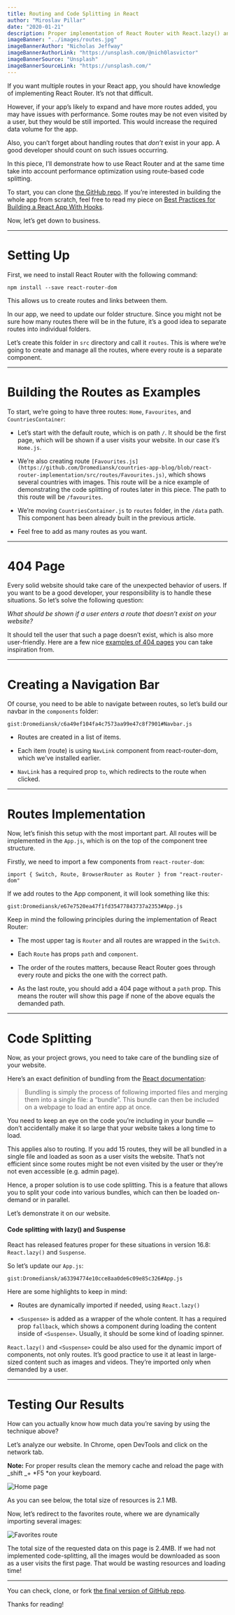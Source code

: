 ```yaml
---
title: Routing and Code Splitting in React
author: "Miroslav Pillar"
date: "2020-01-21"
description: Proper implementation of React Router with React.lazy() and Suspense.
imageBanner: "../images/routes.jpg"
imageBannerAuthor: "Nicholas Jeffway"
imageBannerAuthorLink: "https://unsplash.com/@nich0lasvictor"
imageBannerSource: "Unsplash"
imageBannerSourceLink: "https://unsplash.com/"
---
```


If you want multiple routes in your React app, you should have knowledge of implementing React Router. It’s not that difficult.

However, if your app’s likely to expand and have more routes added, you may have issues with performance. Some routes may be not even visited by a user, but they would be still imported. This would increase the required data volume for the app.

Also, you can’t forget about handling routes that _don’t_ exist in your app. A good developer should count on such issues occurring.

In this piece, I’ll demonstrate how to use React Router and at the same time take into account performance optimization using route-based code splitting.

To start, you can clone [the GitHub repo](https://github.com/Dromediansk/countries-app-blog/tree/pwa). If you’re interested in building the whole app from scratch, feel free to read my piece on [Best Practices for Building a React App With Hooks](https://miroslavpillar.com/best-practices-hooks-1/).

Now, let’s get down to business.

---

# Setting Up

First, we need to install React Router with the following command:

```
npm install --save react-router-dom
```

This allows us to create routes and links between them.

In our app, we need to update our folder structure. Since you might not be sure how many routes there will be in the future, it’s a good idea to separate routes into individual folders.

Let’s create this folder in `src` directory and call it `routes`. This is where we’re going to create and manage all the routes, where every route is a separate component.

---

# Building the Routes as Examples

To start, we’re going to have three routes: `Home`, `Favourites`, and `CountriesContainer`:

- Let’s start with the default route, which is on path `/`. It should be the first page, which will be shown if a user visits your website. In our case it’s `Home.js`.

- We’re also creating route `[Favourites.js](https://github.com/Dromediansk/countries-app-blog/blob/react-router-implementation/src/routes/Favourites.js)`, which shows several countries with images. This route will be a nice example of demonstrating the code splitting of routes later in this piece. The path to this route will be `/favourites`.

- We’re moving `CountriesContainer.js` to `routes` folder, in the `/data` path. This component has been already built in the previous article.

- Feel free to add as many routes as you want.

---

# 404 Page

Every solid website should take care of the unexpected behavior of users. If you want to be a good developer, your responsibility is to handle these situations. So let’s solve the following question:

_What should be shown if a user enters a route that doesn’t exist on your website?_

It should tell the user that such a page doesn’t exist, which is also more user-friendly. Here are a few nice [examples of 404 pages](https://www.kapwing.com/404-illustrations) you can take inspiration from.

---

# Creating a Navigation Bar

Of course, you need to be able to navigate between routes, so let’s build our navbar in the `components` folder:

`gist:Dromediansk/c6a49ef104fa4c7573aa99e47c8f7901#Navbar.js`

- Routes are created in a list of items.

- Each item (route) is using `NavLink` component from react-router-dom, which we’ve installed earlier.

- `NavLink` has a required prop `to`, which redirects to the route when clicked.

---

# **Routes Implementation**

Now, let’s finish this setup with the most important part. All routes will be implemented in the `App.js`, which is on the top of the component tree structure.

Firstly, we need to import a few components from `react-router-dom`:

```
import { Switch, Route, BrowserRouter as Router } from "react-router-dom"
```

If we add routes to the App component, it will look something like this:

`gist:Dromediansk/e67e7520ea47f1fd35477843737a2353#App.js`

Keep in mind the following principles during the implementation of React Router:

- The most upper tag is `Router` and all routes are wrapped in the `Switch`.

- Each `Route` has props `path` and `component`.

- The order of the routes matters, because React Router goes through every route and picks the one with the correct path.

- As the last route, you should add a 404 page without a `path` prop. This means the router will show this page if none of the above equals the demanded path.

---

# Code Splitting

Now, as your project grows, you need to take care of the bundling size of your website.

Here’s an exact definition of bundling from the [React documentation](https://reactjs.org/docs/code-splitting.html):

> Bundling is simply the process of following imported files and merging them into a single file: a “bundle”. This bundle can then be included on a webpage to load an entire app at once.

You need to keep an eye on the code you’re including in your bundle — don’t accidentally make it so large that your website takes a long time to load.

This applies also to routing. If you add 15 routes, they will be all bundled in a single file and loaded as soon as a user visits the website. That’s not efficient since some routes might be not even visited by the user or they’re not even accessible (e.g. admin page).

Hence, a proper solution is to use code splitting. This is a feature that allows you to split your code into various bundles, which can then be loaded on-demand or in parallel.

Let’s demonstrate it on our website.

#### Code splitting with lazy() and Suspense

React has released features proper for these situations in version 16.8: `React.lazy()` and `Suspense`.

So let’s update our `App.js`:

`gist:Dromediansk/a63394774e10cce8aa0de6c09e85c326#App.js`

Here are some highlights to keep in mind:

- Routes are dynamically imported if needed, using `React.lazy()`

- `<Suspense>` is added as a wrapper of the whole content. It has a required prop `fallback`, which shows a component during loading the content inside of `<Suspense>`. Usually, it should be some kind of loading spinner.

`React.lazy()` and `<Suspense>` could be also used for the dynamic import of components, not only routes. It’s good practice to use it at least in large-sized content such as images and videos. They’re imported only when demanded by a user.

---

# Testing Our Results

How can you actually know how much data you’re saving by using the technique above?

Let’s analyze our website. In Chrome, open DevTools and click on the network tab.

**Note:** For proper results clean the memory cache and reload the page with _shift _+ *F5 *on your keyboard.

![Home page](https://cdn-images-1.medium.com/max/5120/1*Rg6u7GmGvFKBzFjDjX4_KA.png)

As you can see below, the total size of resources is 2.1 MB.

Now, let’s redirect to the favorites route, where we are dynamically importing several images:

![Favorites route](https://cdn-images-1.medium.com/max/5116/1*zzuLjaelgWIzjLjZz-8hFQ.png)

The total size of the requested data on this page is 2.4MB. If we had not implemented code-splitting, all the images would be downloaded as soon as a user visits the first page. That would be wasting resources and loading time!

---

You can check, clone, or fork [the final version of GitHub repo](https://github.com/Dromediansk/countries-app-blog/tree/react-router-implementation).

Thanks for reading!

